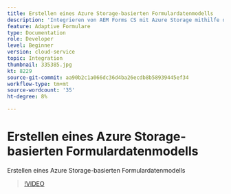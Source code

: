 ```yaml
---
title: Erstellen eines Azure Storage-basierten Formulardatenmodells
description: 'Integrieren von AEM Forms CS mit Azure Storage mithilfe des Formulardatenmodells '
feature: Adaptive Formulare
type: Documentation
role: Developer
level: Beginner
version: cloud-service
topic: Integration
thumbnail: 335385.jpg
kt: 8229
source-git-commit: aa90b2c1a066dc36d4ba26ecdb8b58939445ef34
workflow-type: tm+mt
source-wordcount: '35'
ht-degree: 8%

---
```


# Erstellen eines Azure Storage-basierten Formulardatenmodells

Erstellen eines Azure Storage-basierten Formulardatenmodells

>[!VIDEO](https://video.tv.adobe.com/v/335385/?quality=12&learn=on)

